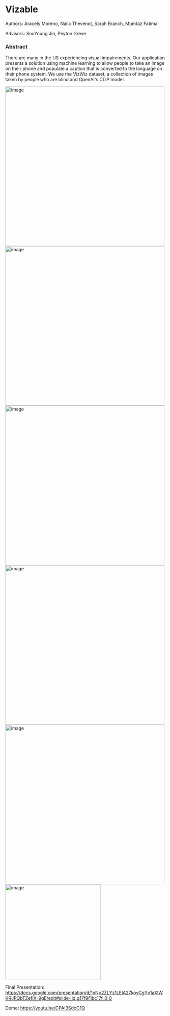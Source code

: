 # Vizable

Authors: Aracely Moreno, Naila Thevenot, Sarah Branch, Mumtaz Fatima

Advisors: SouYoung Jin, Peyton Greve

### Abstract 
There are many in the US experiencing visual impairements. Our application presents a solution using machine learning to allow people to take an image on their phone and populate a caption that is converted to the language on their phone system. We use the VizWiz dataset, a collection of images taken by people who are blind and OpenAI's CLIP model. 


<img width= "500" src="https://user-images.githubusercontent.com/63077056/213947004-da058f4d-7ff3-459a-a5c9-7efc0ef9f241.png" alt="image">


<img alt = "image" width= "500" src = "https://user-images.githubusercontent.com/63077056/213947012-f8b41ab0-e8f2-4c31-96ab-b0ba43e6ae0a.png">

<img alt = "image" width= "500" src = "https://user-images.githubusercontent.com/63077056/213947019-7c17068b-e841-498e-9e09-d4bd458627ba.png">

<img alt = "image" width= "500" src = "https://user-images.githubusercontent.com/63077056/213947027-65eda1b2-9143-40bd-a0bd-1aac42092839.png">

<img alt = "image" width= "500" src = "https://user-images.githubusercontent.com/63077056/213947032-c0205f63-1ff6-440b-b4e9-f7d33c371927.png">

<img width="300" alt="image" src="https://user-images.githubusercontent.com/63077056/213946814-0ee4e5fc-49cd-43d8-b0e7-2de247d86e6b.png">


Final Presentation: https://docs.google.com/presentation/d/1nNp2ZLYz1LElA27koyCgYv1aXlWKRJPQbTZefIX-9gE/edit#slide=id.g17f9f1bc17f_0_0




Demo: https://youtu.be/CPAI3SdoC1Q

